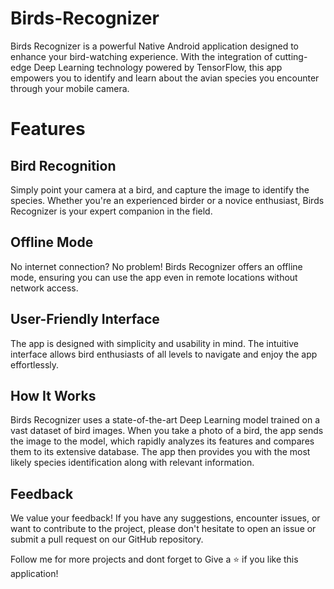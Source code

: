 # Birds-Recognizer
Birds Recognizer is a powerful Native Android application designed to enhance your bird-watching experience. With the integration of cutting-edge Deep Learning technology powered by TensorFlow, this app empowers you to identify and learn about the avian species you encounter through your mobile camera.
# Features
## Bird Recognition
Simply point your camera at a bird, and capture the image to identify the species. Whether you're an experienced birder or a novice enthusiast, Birds Recognizer is your expert companion in the field.
## Offline Mode
No internet connection? No problem! Birds Recognizer offers an offline mode, ensuring you can use the app even in remote locations without network access.
## User-Friendly Interface
The app is designed with simplicity and usability in mind. The intuitive interface allows bird enthusiasts of all levels to navigate and enjoy the app effortlessly.
## How It Works
Birds Recognizer uses a state-of-the-art Deep Learning model trained on a vast dataset of bird images. When you take a photo of a bird, the app sends the image to the model, which rapidly analyzes its features and compares them to its extensive database. The app then provides you with the most likely species identification along with relevant information.
## Feedback
We value your feedback! If you have any suggestions, encounter issues, or want to contribute to the project, please don't hesitate to open an issue or submit a pull request on our GitHub repository.

Follow me for more projects and dont forget to Give a ⭐ if you like this application!
